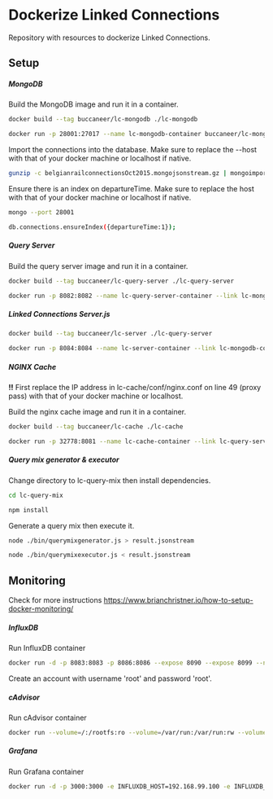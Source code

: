 # Dockerize Linked Connections

Repository with resources to dockerize Linked Connections.

## Setup

##### MongoDB
Build the MongoDB image and run it in a container.
```bash
docker build --tag buccaneer/lc-mongodb ./lc-mongodb
```
```bash
docker run -p 28001:27017 --name lc-mongodb-container buccaneer/lc-mongodb
```
Import the connections into the database.  Make sure to replace the --host with that of your docker machine or localhost if native.
```bash
gunzip -c belgianrailconnectionsOct2015.mongojsonstream.gz | mongoimport --db lc --collection connections --port 28001
```
Ensure there is an index on departureTime. Make sure to replace the host with that of your docker machine or localhost if native.
```bash
mongo --port 28001
```

```bash
db.connections.ensureIndex({departureTime:1});
```

##### Query Server
Build the query server image and run it in a container.
```bash
docker build --tag buccaneer/lc-query-server ./lc-query-server
```
```bash
docker run -p 8082:8082 --name lc-query-server-container --link lc-mongodb-container buccaneer/lc-query-server
```

##### Linked Connections Server.js

```bash
docker build --tag buccaneer/lc-server ./lc-query-server
```
```bash
docker run -p 8084:8084 --name lc-server-container --link lc-mongodb-container buccaneer/lc-server
```

##### NGINX Cache
__!!__ First replace the IP address in lc-cache/conf/nginx.conf on line 49 (proxy pass) with that of your docker machine or localhost.

Build the nginx cache image and run it in a container.
```bash
docker build --tag buccaneer/lc-cache ./lc-cache
```
```bash
docker run -p 32778:8081 --name lc-cache-container --link lc-query-server-container buccaneer/lc-cache
```

##### Query mix generator & executor
Change directory to lc-query-mix then install dependencies.
```bash
cd lc-query-mix
```
```bash
npm install
```
Generate a query mix then execute it.
```bash
node ./bin/querymixgenerator.js > result.jsonstream
```
```bash
node ./bin/querymixexecutor.js < result.jsonstream
```

## Monitoring

Check for more instructions
https://www.brianchristner.io/how-to-setup-docker-monitoring/

##### InfluxDB
Run InfluxDB container
```bash
docker run -d -p 8083:8083 -p 8086:8086 --expose 8090 --expose 8099 --name lc-influx tutum/influxdb
```

Create an account with username 'root' and password 'root'.  

##### cAdvisor
Run cAdvisor container
```bash
docker run --volume=/:/rootfs:ro --volume=/var/run:/var/run:rw --volume=/sys:/sys:ro --volume=/var/lib/docker/:/var/lib/docker:ro --publish=8080:8080 --detach=true --link lc-influx:lc-influx --name=cadvisor google/cadvisor:latest -storage_driver=influxdb -storage_driver_db=cadvisor -storage_driver_host=192.168.99.100:8086
```
##### Grafana
Run Grafana container
```bash
docker run -d -p 3000:3000 -e INFLUXDB_HOST=192.168.99.100 -e INFLUXDB_PORT=8086 -e INFLUXDB_NAME=cadvisor -e INFLUXDB_USER=root -e INFLUXDB_PASS=root --link lc-influx:lc-influx --name grafana grafana/grafana
```

[//]: #

   [npm]: <https://www.npmjs.com/>
   [node.js]: <https://nodejs.org/en/>
   [MongoDB]: <https://www.mongodb.org/>
